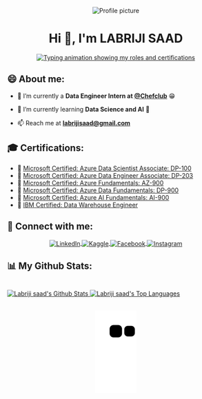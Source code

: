 <p align="center">
  <img src="https://user-images.githubusercontent.com/74627083/155903528-100c07d0-ee13-4ba7-9e98-3584c4ac555b.jpg" alt="Profile picture"/>
</p>

<h1 align="center">Hi 👋, I'm LABRIJI SAAD</h1>

<p align="center">
  <a href="https://github.com/DenverCoder1/readme-typing-svg">
    <img src="https://readme-typing-svg.herokuapp.com?lines=⚙️+Data+Engineer+Student+⚙️;📊+Data+Science+Student+📊;💎+5x+Azure+certified+💎;📈+Data+Analysis+Student+📈&center=true&width=500&height=50" alt="Typing animation showing my roles and certifications">
  </a>
</p>

## 😄 About me:

- 🔭 I’m currently a **Data Engineer Intern at [@Chefclub](https://www.chefclub.tv/fr/)** 😁

- 🌱 I’m currently learning **Data Science and AI** 👊

- 📫 Reach me at **labrijisaad@gmail.com**

## 🎓 Certifications:

- 💎 [Microsoft Certified: Azure Data Scientist Associate: DP-100](https://www.credly.com/badges/75268dc8-b506-4b30-90ea-ad36da087d8d/linked_in_profile)
- 💎 [Microsoft Certified: Azure Data Engineer Associate: DP-203](https://www.credly.com/badges/4dd17bd5-8ba3-45d0-b305-9f1cb6bba729/linked_in?t=rolnih)
- 💎 [Microsoft Certified: Azure Fundamentals: AZ-900](https://www.credly.com/badges/b4f46e07-0661-4617-b27b-e2d9c762da17/linked_in_profile)
- 💎 [Microsoft Certified: Azure Data Fundamentals: DP-900](https://www.credly.com/badges/bbab8cc4-f184-4920-91f1-27eacef6f6cc/linked_in_profile)
- 💎 [Microsoft Certified: Azure AI Fundamentals: AI-900](https://www.credly.com/badges/445d6437-d174-43e1-85c1-5078c05e73ca/linked_in?t=rm87j2)
- 💎 [IBM Certified: Data Warehouse Engineer](https://www.coursera.org/account/accomplishments/specialization/certificate/KB2W4BV5RBUD)

## 🙌 Connect with me:
<p align="center">
  <a href="https://linkedin.com/in/labrijisaad" target="blank">
    <img align="center" alt="LinkedIn" height="30" src="https://raw.githubusercontent.com/rahuldkjain/github-profile-readme-generator/master/src/images/icons/Social/linked-in-alt.svg" width="40"/>
  </a>
  <a href="https://kaggle.com/saadlabriji" target="blank">
    <img align="center" alt="Kaggle" height="30" src="https://raw.githubusercontent.com/rahuldkjain/github-profile-readme-generator/master/src/images/icons/Social/kaggle.svg" width="40"/>
  </a>
  <a href="https://fb.com/saad.labriji.0" target="blank">
    <img align="center" alt="Facebook" height="30" src="https://raw.githubusercontent.com/rahuldkjain/github-profile-readme-generator/master/src/images/icons/Social/facebook.svg" width="40"/>
  </a>
  <a href="https://instagram.com/saad.labri" target="blank">
    <img align="center" alt="Instagram" height="30" src="https://raw.githubusercontent.com/rahuldkjain/github-profile-readme-generator/master/src/images/icons/Social/instagram.svg" width="40"/>
  </a>
</p>

## 📊 My Github Stats:

<br/>
<a href="https://github.com/SubhamRaoniar28/github-readme-stats">
  <img alt="Labriji saad's Github Stats" src="https://github-readme-stats.vercel.app/api?username=labrijisaad&show_icons=true&count_private=true&theme=react&hide_border=true&bg_color=0D1117"/>
</a>
<a href="https://github.com/SubhamRaoniar28/github-readme-stats">
  <img alt="Labriji saad's Top Languages" src="https://github-readme-stats.vercel.app/api/top-langs/?username=labrijisaad&langs_count=8&count_private=true&layout=compact&theme=react&hide_border=true&bg_color=0D1117"/>
</a>

<br/>
<br/>
<p align="center">
  <img alt="GitHub contribution snake animation" src="https://github.com/Carol42/Carol42/blob/output/github-contribution-grid-snake.svg">
</p>
